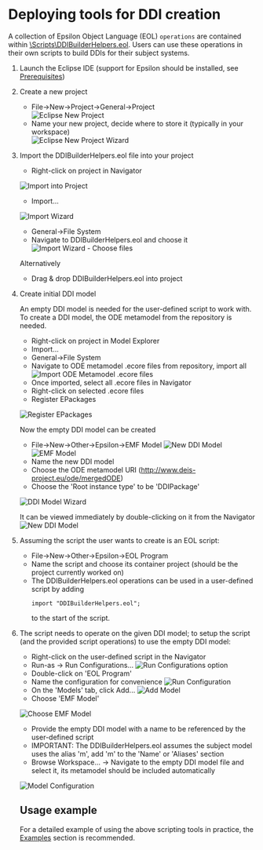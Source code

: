 # Deploying tools for DDI creation

A collection of Epsilon Object Language (EOL) `operations` are contained within [\Scripts\DDIBuilderHelpers.eol](https://github.com/DEIS-Project-EU/DDI-Scripting-Tools/blob/master/Scripts/DDIBuilderHelpers.eol).
Users can use these operations in their own scripts to build DDIs for their subject systems.

1. Launch the Eclipse IDE (support for Epsilon should be installed, see [Prerequisites](#prerequisites))
2. Create a new project
    - File->New->Project->General->Project</li>
    ![Eclipse New Project](https://raw.githubusercontent.com/DEIS-Project-EU/DDI-Scripting-Tools/documentation_01/Documentation/img/eclipse_new_project.png)
    - Name your new project, decide where to store it (typically in your workspace)</li>
    ![Eclipse New Project Wizard](https://raw.githubusercontent.com/DEIS-Project-EU/DDI-Scripting-Tools/documentation_01/Documentation/img/eclipse_new_project_wizard_1.PNG)
3. Import the DDIBuilderHelpers.eol file into your project
    - Right-click on project in Navigator
    
    ![Import into Project](https://raw.githubusercontent.com/DEIS-Project-EU/DDI-Scripting-Tools/documentation_01/Documentation/img/eclipse_import_option.png)
    
    - Import...
    
    ![Import Wizard](https://raw.githubusercontent.com/DEIS-Project-EU/DDI-Scripting-Tools/documentation_01/Documentation/img/eclipse_import_wizard.PNG)
    - General->File System
    - Navigate to DDIBuilderHelpers.eol and choose it
    ![Import Wizard - Choose files](https://raw.githubusercontent.com/DEIS-Project-EU/DDI-Scripting-Tools/documentation_01/Documentation/img/eclipse_import_wizard_2.PNG)
    
    Alternatively
    - Drag & drop DDIBuilderHelpers.eol into project

4. Create initial DDI model
    
    An empty DDI model is needed for the user-defined script to work with. To create a DDI model, the ODE metamodel from the repository is needed.
    - Right-click on project in Model Explorer
    - Import...
    - General->File System
    - Navigate to ODE metamodel .ecore files from repository, import all
    ![Import ODE Metamodel .ecore files](https://raw.githubusercontent.com/DEIS-Project-EU/DDI-Scripting-Tools/documentation_01/Documentation/img/eclipse_import_metamodel.PNG)
    - Once imported, select all .ecore files in Navigator
    - Right-click on selected .ecore files
    - Register EPackages
    
    ![Register EPackages](https://raw.githubusercontent.com/DEIS-Project-EU/DDI-Scripting-Tools/documentation_01/Documentation/img/eclipse_register_epackages.png)
    
    Now the empty DDI model can be created
    - File->New->Other->Epsilon->EMF Model
    ![New DDI Model](https://raw.githubusercontent.com/DEIS-Project-EU/DDI-Scripting-Tools/documentation_01/Documentation/img/eclipse_new_other.png)
    ![EMF Model](https://raw.githubusercontent.com/DEIS-Project-EU/DDI-Scripting-Tools/documentation_01/Documentation/img/eclipse_new_other_emf_model.PNG)
    - Name the new DDI model
    - Choose the ODE metamodel URI (http://www.deis-project.eu/ode/mergedODE)
    - Choose the 'Root instance type' to be 'DDIPackage'
    
    ![DDI Model Wizard](https://raw.githubusercontent.com/DEIS-Project-EU/DDI-Scripting-Tools/documentation_01/Documentation/img/eclipse_new_other_emf_model_wizard.PNG)
    
    It can be viewed immediately by double-clicking on it from the Navigator
    ![New DDI Model](https://raw.githubusercontent.com/DEIS-Project-EU/DDI-Scripting-Tools/documentation_01/Documentation/img/eclipse_new_emf_model.png)
5. Assuming the script the user wants to create is an EOL script:
    - File->New->Other->Epsilon->EOL Program
    - Name the script and choose its container project (should be the project currently worked on)
    - The DDIBuilderHelpers.eol operations can be used in a user-defined script by adding 
        ```
        import "DDIBuilderHelpers.eol";
        ``` 
        to the start of the script.
6. The script needs to operate on the given DDI model; to setup the script (and the provided script operations) to use the empty DDI model:
    - Right-click on the user-defined script in the Navigator
    - Run-as -> Run Configurations...
    ![Run Configurations option](https://raw.githubusercontent.com/DEIS-Project-EU/DDI-Scripting-Tools/documentation_01/Documentation/img/eclipse_run_configuration_option.png)
    - Double-click on 'EOL Program'
    - Name the configuration for convenience
    ![Run Configuration](https://raw.githubusercontent.com/DEIS-Project-EU/DDI-Scripting-Tools/documentation_01/Documentation/img/eclipse_eol_configuration_1.PNG)
    - On the 'Models' tab, click Add...
    ![Add Model](https://raw.githubusercontent.com/DEIS-Project-EU/DDI-Scripting-Tools/documentation_01/Documentation/img/eclipse_eol_configuration_2.PNG)
    - Choose 'EMF Model'
    
    ![Choose EMF Model](https://raw.githubusercontent.com/DEIS-Project-EU/DDI-Scripting-Tools/documentation_01/Documentation/img/eclipse_eol_configuration_3.PNG)
    - Provide the empty DDI model with a name to be referenced by the user-defined script
    - IMPORTANT: The DDIBuilderHelpers.eol assumes the subject model uses the alias 'm', add 'm' to the 'Name' or 'Aliases' section
    - Browse Workspace... -> Navigate to the empty DDI model file and select it, its metamodel should be included automatically
    
    ![Model Configuration](https://raw.githubusercontent.com/DEIS-Project-EU/DDI-Scripting-Tools/documentation_01/Documentation/img/eclipse_eol_configuration_4.PNG)
    
    ## Usage example
    For a detailed example of using the above scripting tools in practice, the [Examples](https://github.com/DEIS-Project-EU/DDI-Scripting-Tools/tree/documentation_01/Examples) section is recommended.
